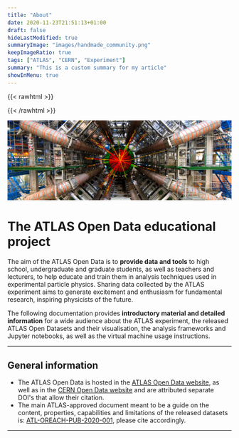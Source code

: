 ```yaml
---
title: "About"
date: 2020-11-23T21:51:13+01:00
draft: false
hideLastModified: true
summaryImage: "images/handmade_community.png"
keepImageRatio: true
tags: ["ATLAS", "CERN", "Experiment"]
summary: "This is a custom summary for my article"
showInMenu: true
---
```

{{< rawhtml >}}
<script async src="https://unpkg.com/mermaid@8.2.3/dist/mermaid.min.js"></script>
{{< /rawhtml >}}

![path](images/detector_background.png)

# **The ATLAS Open Data educational project**

The aim of the ATLAS Open Data is to **provide data and tools** to high school, undergraduate and graduate students, as well as teachers and lecturers, to help educate and train them in analysis techniques used in experimental particle physics. Sharing data collected by the ATLAS experiment aims to generate excitement and enthusiasm for fundamental research, inspiring physicists of the future.

The following documentation provides **introductory material and detailed information** for a wide audience about the ATLAS experiment, the released ATLAS Open Datasets and their visualisation, the analysis frameworks and Jupyter notebooks, as well as the virtual machine usage instructions.

---

## General information

+ The ATLAS Open Data is hosted in the [ATLAS Open Data website](http://opendata.atlas.cern), as well as in the [CERN Open Data website](http://opendata.cern.ch/) and are attributed separate DOI's that allow their citation.
+ The main ATLAS-approved document meant to be a guide on the content, properties, capabilities and limitations of the released datasets is: [ATL-OREACH-PUB-2020-001](https://cds.cern.ch/record/2707171), please cite accordingly.

---
